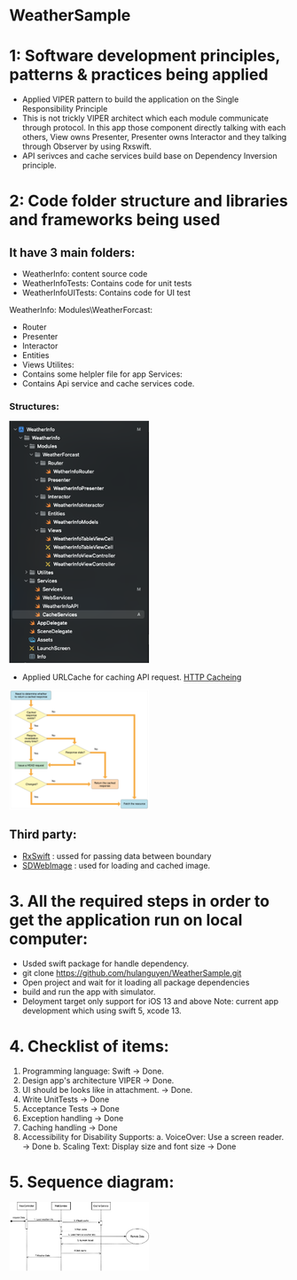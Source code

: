 # WeatherSample

# 1: Software development principles, patterns & practices being applied
- Applied VIPER pattern to build the application on the Single Responsibility Principle
- This is not trickly VIPER architect which each module communicate through protocol. 
In this app those component directly talking with each others, View owns Presenter, Presenter owns Interactor and they talking through Observer by using Rxswift. 
- API serivces and cache services build base on Dependency Inversion principle.


# 2: Code folder structure and libraries and frameworks being used
## It have 3 main folders: 
- WeatherInfo: content source code
- WeatherInfoTests: Contains code for unit tests
- WeatherInfoUITests: Contains code for UI test

WeatherInfo: 
 Modules\WeatherForcast: 
 - Router
 - Presenter
 - Interactor
 - Entities
 - Views
 Utilites: 
 - Contains some helpler file for app
 Services: 
 - Contains Api service and cache services code.
 
 ### Structures:
 
 <img src="./imageReadme/structureFolder.jpg" width="50%">
 
 - Applied URLCache for caching API request.
 [HTTP Cacheing](https://developer.apple.com/documentation/foundation/nsurlrequestcachepolicy/nsurlrequestuseprotocolcachepolicy)
 
  <img src="./imageReadme/URLCache.jpg" width="50%">
 
## Third party: 
- [RxSwift](https://github.com/ReactiveX/RxSwift) : ussed for passing data between boundary 
- [SDWebImage](https://github.com/SDWebImage/SDWebImage) : used for loading and cached image.


# 3. All the required steps in order to get the application run on local computer:


- Usded swift package for handle dependency.
- git clone https://github.com/hulanguyen/WeatherSample.git
- Open project and wait for it loading all package dependencies
- build and run the app with simulator.
- Deloyment target only support for iOS 13 and above
Note: current app development which using swift 5, xcode 13.

# 4. Checklist of items:

 1. Programming language: Swift -> Done.
 2. Design app's architecture VIPER -> Done.
 3. UI should be looks like in attachment. -> Done.
 4. Write UnitTests -> Done
 5. Acceptance Tests -> Done
 6. Exception handling -> Done
 7. Caching handling -> Done
 8. Accessibility for Disability Supports:
    a. VoiceOver: Use a screen reader. -> Done
    b. Scaling Text: Display size and font size -> Done
    


# 5. Sequence diagram: 

  <img src="./imageReadme/WeatherSequenceDiagram.jpg" width="50%">
   

